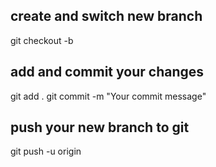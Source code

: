 ## create and switch new branch 

git checkout -b <my-new-branch>

## add and commit your changes

git add .
git commit -m "Your commit message"

## push your new branch to git 

git push -u origin <my-new-branch>